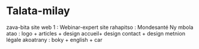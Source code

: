 # Talata-milay
zava-bita
site web 1 : Webinar-expert
site rahapitso : Mondesanté
Ny mbola atao : logo + articles + design accueil+ design contact + design metnion légale
akoatrany : boky + english + car
